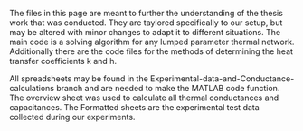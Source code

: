 The files in this page are meant to further the understanding of the thesis work that was conducted.
They are taylored specifically to our setup, but may be altered with minor changes to adapt it to different situations. 
The main code is a solving algorithm for any lumped parameter thermal network.
Additionally there are the code files for the methods of determining the heat transfer coefficients k and h.

All spreadsheets may be found in the Experimental-data-and-Conductance-calculations branch and are needed to make the MATLAB code function.
The overview sheet was used to calculate all thermal conductances and capacitances.
The Formatted sheets are the experimental test data collected during our experiments.
